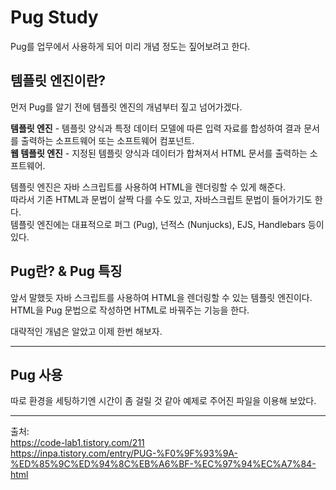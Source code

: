 # __Pug Study__

Pug를 업무에서 사용하게 되어 미리 개념 정도는 짚어보려고 한다.

## __템플릿 엔진이란?__

먼저 Pug를 알기 전에 템플릿 엔진의 개념부터 짚고 넘어가겠다.

__템플릿 엔진__ - 템플릿 양식과 특정 데이터 모델에 따른 입력 자료를 합성하여 결과 문서를 출력하는 소프트웨어 또는 소프트웨어 컴포넌트.  
__웹 템플릿 엔진__ - 지정된 템플릿 양식과 데이터가 합쳐져서 HTML 문서를 출력하는 소프트웨어.

템플릿 엔진은 자바 스크립트를 사용하여 HTML을 렌더링할 수 있게 해준다.  
따라서 기존 HTML과 문법이 살짝 다를 수도 있고, 자바스크립트 문법이 들어가기도 한다.  
템플릿 엔진에는 대표적으로 퍼그 (Pug), 넌적스 (Nunjucks), EJS, Handlebars 등이 있다.

## __Pug란? & Pug 특징__

앞서 말했듯 자바 스크립트를 사용하여 HTML을 렌더링할 수 있는 템플릿 엔진이다.  
HTML을 Pug 문법으로 작성하면 HTML로 바꿔주는 기능을 한다.

대략적인 개념은 알았고 이제 한번 해보자.

- - -

## __Pug 사용__

따로 환경을 세팅하기엔 시간이 좀 걸릴 것 같아 예제로 주어진 파일을 이용해 보았다.

- - -

출처:  
https://code-lab1.tistory.com/211  
https://inpa.tistory.com/entry/PUG-%F0%9F%93%9A-%ED%85%9C%ED%94%8C%EB%A6%BF-%EC%97%94%EC%A7%84-html